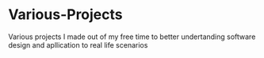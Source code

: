 # Various-Projects

Various projects I made out of my free time to better undertanding software design and apllication to real life scenarios 
